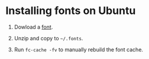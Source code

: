# Installing fonts on Ubuntu

1. Dowload a [font](www.nerdfonts.com/font-downloads).

2. Unzip and copy to `~/.fonts`.

3. Run `fc-cache -fv` to manually rebuild the font cache.
